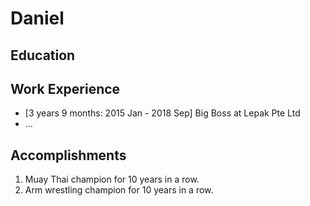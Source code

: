 # Daniel

## Education

## Work Experience

* [3 years 9 months: 2015 Jan - 2018 Sep] Big Boss at Lepak Pte Ltd
* ...

## Accomplishments

1. Muay Thai champion for 10 years in a row.
2. Arm wrestling champion for 10 years in a row.

